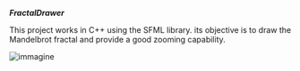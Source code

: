 ***FractalDrawer***

This project works in C++ using the SFML library.
its objective is to draw the Mandelbrot fractal and provide a good zooming capability.

![immagine](https://github.com/Jaamba/FractalDrawer/assets/121455472/a8c32c47-5a8b-4c73-9c80-301b597303ab)

